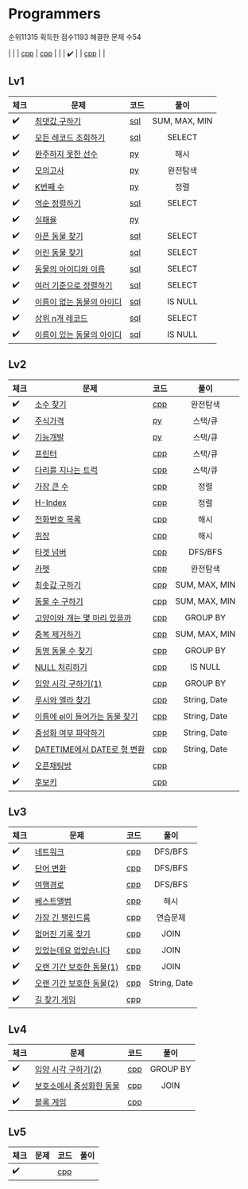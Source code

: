 # Programmers
순위11315
획득한 점수1193
해결한 문제 수54

| | []() | [cpp]() | [cpp](Programmers/Lv/.cpp) | |
| :heavy_check_mark: | []() | [cpp](Programmers/Lv/.cpp) | |


## Lv1
| 체크 | 문제 | 코드 | 풀이 |
| ------------- | ------------- | ------------- |:-------------:|
| :heavy_check_mark: | [최댓값 구하기](https://programmers.co.kr/learn/courses/30/lessons/59415) | [sql](Programmers/Lv1/최댓값구하기.sql) | SUM, MAX, MIN |
| :heavy_check_mark: | [모든 레코드 조회하기](https://programmers.co.kr/learn/courses/30/lessons/59034) | [sql](Programmers/Lv1/모든레코드조회하기.sql) | SELECT |
| :heavy_check_mark: | [완주하지 못한 선수](https://programmers.co.kr/learn/courses/30/lessons/42576) | [py](Programmers/Lv1/완주하지못한선수.py) | 해시 |
| :heavy_check_mark: | [모의고사](https://programmers.co.kr/learn/courses/30/lessons/42840) | [py](Programmers/Lv1/모의고사.py) | 완전탐색 |
| :heavy_check_mark: | [K번째 수](https://programmers.co.kr/learn/courses/30/lessons/42748) | [py](Programmers/Lv1/k번째수.py) | 정렬 |
| :heavy_check_mark: | [역순 정렬하기](https://programmers.co.kr/learn/courses/30/lessons/59035) | [sql](Programmers/Lv1/역순정렬하기.sql) | SELECT |
| :heavy_check_mark: | [실패율](https://programmers.co.kr/learn/courses/30/lessons/42889) | [py](Programmers/Lv1/실패율.py) | |
| :heavy_check_mark: | [아픈 동물 찾기](https://programmers.co.kr/learn/courses/30/lessons/59036) | [sql](Programmers/Lv1/아픈동물찾기.sql) | SELECT |
| :heavy_check_mark: | [어린 동물 찾기](https://programmers.co.kr/learn/courses/30/lessons/59037) | [sql](Programmers/Lv1/어린동물찾기.sql) | SELECT |
| :heavy_check_mark: | [동물의 아이디와 이름](https://programmers.co.kr/learn/courses/30/lessons/59403) | [sql](Programmers/Lv1/동물의아이디와이름.sql) | SELECT |
| :heavy_check_mark: | [여러 기준으로 정렬하기](https://programmers.co.kr/learn/courses/30/lessons/59404) | [sql](Programmers/Lv1/여러기준으로정렬하기.sql) | SELECT |
| :heavy_check_mark: | [이름이 없는 동물의 아이디](https://programmers.co.kr/learn/courses/30/lessons/59039) | [sql](Programmers/Lv1/이름이없는동물의아이디.sql) | IS NULL |
| :heavy_check_mark: | [상위 n개 레코드](https://programmers.co.kr/learn/courses/30/lessons/59405) | [sql](Programmers/Lv1/상위n개레코드.sql) | SELECT |
| :heavy_check_mark: | [이름이 있는 동물의 아이디](https://programmers.co.kr/learn/courses/30/lessons/59407) | [sql](Programmers/Lv1/이름이있는동물의아이디.sql) | IS NULL |

## Lv2
| 체크 | 문제 | 코드 | 풀이 |
| ------------- | ------------- | ------------- |:-------------:|
| :heavy_check_mark: | [소수 찾기](https://programmers.co.kr/learn/courses/30/lessons/42839) | [cpp](Programmers/Lv2/소수찾기.cpp) | 완전탐색 |
| :heavy_check_mark: | [주식가격](https://programmers.co.kr/learn/courses/30/lessons/42584) | [py](Programmers/Lv2/주식가격.py) | 스택/큐 |
| :heavy_check_mark: | [기능개발](https://programmers.co.kr/learn/courses/30/lessons/42586) | [py](Programmers/Lv2/기능개발.py) | 스택/큐 |
| :heavy_check_mark: | [프린터]() | [cpp](Programmers/Lv/.cpp) | 스택/큐 |
| :heavy_check_mark: | [다리를 지나는 트럭]() | [cpp](Programmers/Lv/.cpp) | 스택/큐 |
| :heavy_check_mark: | [가장 큰 수]() | [cpp](Programmers/Lv/.cpp) | 정렬 |
| :heavy_check_mark: | [H-Index]() | [cpp](Programmers/Lv/.cpp) | 정렬 |
| :heavy_check_mark: | [전화번호 목록 ]() | [cpp](Programmers/Lv/.cpp) | 해시 |
| :heavy_check_mark: | [위장]() | [cpp](Programmers/Lv/.cpp) | 해시 |
| :heavy_check_mark: | [타겟 넘버]() | [cpp](Programmers/Lv/.cpp) | DFS/BFS |
| :heavy_check_mark: | [카펫]() | [cpp](Programmers/Lv/.cpp) | 완전탐색 |
| :heavy_check_mark: | [최솟값 구하기]() | [cpp](Programmers/Lv/.cpp) | SUM, MAX, MIN |
| :heavy_check_mark: | [동물 수 구하기]() | [cpp](Programmers/Lv/.cpp) | SUM, MAX, MIN |
| :heavy_check_mark: | [고양이와 개는 몇 마리 있을까]() | [cpp](Programmers/Lv/.cpp) | GROUP BY |
| :heavy_check_mark: | [중복 제거하기]() | [cpp](Programmers/Lv/.cpp) | SUM, MAX, MIN |
| :heavy_check_mark: | [동명 동물 수 찾기]() | [cpp](Programmers/Lv/.cpp) | GROUP BY |
| :heavy_check_mark: | [NULL 처리하기]() | [cpp](Programmers/Lv/.cpp) | IS NULL |
| :heavy_check_mark: | [입양 시각 구하기(1)]() | [cpp](Programmers/Lv/.cpp) | GROUP BY |
| :heavy_check_mark: | [루시와 엘라 찾기]() | [cpp](Programmers/Lv/.cpp) | String, Date |
| :heavy_check_mark: | [이름에 el이 들어가는 동물 찾기]() | [cpp](Programmers/Lv/.cpp) | String, Date |
| :heavy_check_mark: | [중성화 여부 파악하기]() | [cpp](Programmers/Lv/.cpp) | String, Date |
| :heavy_check_mark: | [DATETIME에서 DATE로 형 변환]() | [cpp](Programmers/Lv/.cpp) | String, Date |
| :heavy_check_mark: | [오픈채팅방]() | [cpp](Programmers/Lv/.cpp) | |
| :heavy_check_mark: | [후보키]() | [cpp](Programmers/Lv/.cpp) | |


## Lv3
| 체크 | 문제 | 코드 | 풀이 |
| ------------- | ------------- | ------------- |:-------------:|
| :heavy_check_mark: | [네트워크]() | [cpp](Programmers/Lv/.cpp) | DFS/BFS |
| :heavy_check_mark: | [단어 변환]() | [cpp](Programmers/Lv/.cpp) | DFS/BFS |
| :heavy_check_mark: | [여행경로]() | [cpp](Programmers/Lv/.cpp) | DFS/BFS |
| :heavy_check_mark: | [베스트앨범]() | [cpp](Programmers/Lv/.cpp) | 해시 |
| :heavy_check_mark: | [가장 긴 팰린드롬]() | [cpp](Programmers/Lv/.cpp) | 연습문제 |
| :heavy_check_mark: | [없어진 기록 찾기]() | [cpp](Programmers/Lv/.cpp) | JOIN |
| :heavy_check_mark: | [있었는데요 없었습니다]() | [cpp](Programmers/Lv/.cpp) | JOIN |
| :heavy_check_mark: | [오랜 기간 보호한 동물(1)]() | [cpp](Programmers/Lv/.cpp) | JOIN |
| :heavy_check_mark: | [오랜 기간 보호한 동물(2)]() | [cpp](Programmers/Lv/.cpp) | String, Date |
| :heavy_check_mark: | [길 찾기 게임]() | [cpp](Programmers/Lv/.cpp) | |


## Lv4
| 체크 | 문제 | 코드 | 풀이 |
| ------------- | ------------- | ------------- |:-------------:|
| :heavy_check_mark: | [입양 시각 구하기(2)]() | [cpp](Programmers/Lv/.cpp) | GROUP BY |
| :heavy_check_mark: | [보호소에서 중성화한 동물]() | [cpp](Programmers/Lv/.cpp) | JOIN |
| :heavy_check_mark: | [블록 게임]() | [cpp](Programmers/Lv/.cpp) | |


## Lv5
| 체크 | 문제 | 코드 | 풀이 |
| ------------- | ------------- | ------------- |:-------------:|
| :heavy_check_mark: | []() | [cpp](Programmers/Lv/.cpp) | |





